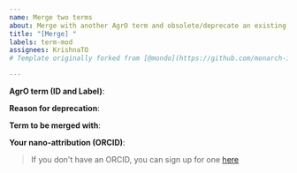 ```yaml
---
name: Merge two terms
about: Merge with another AgrO term and obsolete/deprecate an existing AgrO term
title: "[Merge] "
labels: term-mod
assignees: KrishnaTO
# Template originally forked from [@mondo](https://github.com/monarch-initiative/mondo/tree/master/.github/ISSUE_TEMPLATE)

---
```


**AgrO term (ID and Label)**: 

**Reason for deprecation**: 

**Term to be merged with**: 

**Your nano-attribution (ORCID)**: 
> If you don't have an ORCID, you can sign up for one [here](https://orcid.org/)
